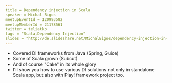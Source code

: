 ```yaml
---
title = Dependency injection in Scala
speaker = Michal Bigos
meetupEventId = 120993582
meetupMemberId = 21178561
twitter = teliatko
tags = "Scala,Dependency Injection"
slides = "http://de.slideshare.net/MichalBigos/dependency-injection-in-scala"
---
```

* Covered DI frameworks from Java (Spring, Guice)
* Some of Scala grown (Subcut)
* And of course "Cake" in its whole glory
* I'll show you how to use various DI solutions not only in standalone Scala app, but also with Play! framework project too.